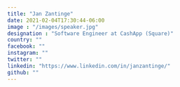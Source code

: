 ```yaml
---
title: "Jan Zantinge"
date: 2021-02-04T17:30:44-06:00
image : "/images/speaker.jpg"
designation : "Software Engineer at CashApp (Square)"
country: ""
facebook: ""
instagram: ""
twitter: ""
linkedin: "https://www.linkedin.com/in/janzantinge/"
github: ""
---
```


